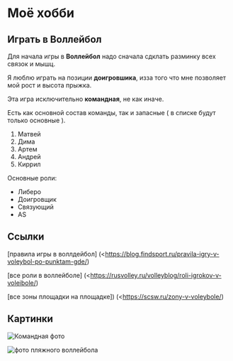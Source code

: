 # Моё хобби

## Играть в Воллейбол

Для начала игры в **Воллейбол** надо сначала сдклать разминку всех связок и мышц.

Я люблю играть на позиции **доигровшика**, изза того что мне позволяет мой рост и высота прыжка.

Эта игра исключительно **командная**, не как иначе.

Есть как основной состав команды, так и запасные ( в списке будут только основные ).

1. Матвей 
2. Дима
3. Артем
4. Андрей
5. Киррил

Основные роли:

* Либеро
* Доигровщик
* Связующий
* AS 
  

## Ссылки
[правила игры в воллдейбол] (<https://blog.findsport.ru/pravila-igry-v-voleybol-po-punktam-gde/)

[все роли в воллейболе] (<https://rusvolley.ru/volleyblog/roli-igrokov-v-voleibole/)

[все зоны площадки на площадке]) (<https://scsw.ru/zony-v-voleybole/)

## Картинки

![Командная фото](https://sun9-34.userapi.com/impg/R8QaO5TiG_f43rm4CbzQsuAIlePuSABbaYXEpg/ypWteBSPG8Y.jpg?size=1101x703&quality=95&sign=c04f634ffbd5afcfd05022f4e49b6c16&type=album)

![фото пляжного воллейбола](https://sovetok.com/_nw/91/50102350.jpg) 



